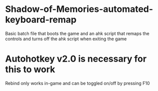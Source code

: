 # Shadow-of-Memories-automated-keyboard-remap
Basic batch file that boots the game and an ahk script that remaps the controls and turns off the ahk script when exiting the game

# Autohotkey v2.0 is necessary for this to work
Rebind only works in-game and can be toggled on/off by pressing F10
